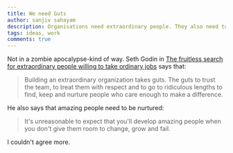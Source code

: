 ```yaml
---
title: We need Guts
author: sanjiv sahayam
description: Organisations need extraordinary people. They also need to support them to be extraordinary.
tags: ideas, work
comments: true
---
```


Not in a zombie apocalypse-kind of way. Seth Godin in [The fruitless search for extraordinary people willing to take ordinary jobs](http://sethgodin.typepad.com/seths_blog/2015/06/the-fruitless-search-for-extraordinary-people-willing-to-take-ordinary-jobs.html)  says that:

 > Building an extraordinary organization takes guts. The guts to trust the team, to treat them with respect and to go to ridiculous lengths to find, keep and nurture people who care enough to make a difference.

He also says that amazing people need to be nurtured:

 > It's unreasonable to expect that you'll develop amazing people when you don't give them room to change, grow and fail.

I couldn't agree more.